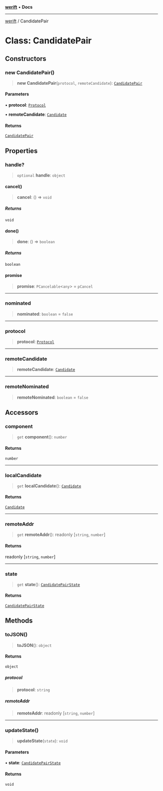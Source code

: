 [**werift**](../README.md) • **Docs**

***

[werift](../globals.md) / CandidatePair

# Class: CandidatePair

## Constructors

### new CandidatePair()

> **new CandidatePair**(`protocol`, `remoteCandidate`): [`CandidatePair`](CandidatePair.md)

#### Parameters

• **protocol**: [`Protocol`](../interfaces/Protocol.md)

• **remoteCandidate**: [`Candidate`](Candidate.md)

#### Returns

[`CandidatePair`](CandidatePair.md)

## Properties

### handle?

> `optional` **handle**: `object`

#### cancel()

> **cancel**: () => `void`

##### Returns

`void`

#### done()

> **done**: () => `boolean`

##### Returns

`boolean`

#### promise

> **promise**: `PCancelable`\<`any`\> = `pCancel`

***

### nominated

> **nominated**: `boolean` = `false`

***

### protocol

> **protocol**: [`Protocol`](../interfaces/Protocol.md)

***

### remoteCandidate

> **remoteCandidate**: [`Candidate`](Candidate.md)

***

### remoteNominated

> **remoteNominated**: `boolean` = `false`

## Accessors

### component

> `get` **component**(): `number`

#### Returns

`number`

***

### localCandidate

> `get` **localCandidate**(): [`Candidate`](Candidate.md)

#### Returns

[`Candidate`](Candidate.md)

***

### remoteAddr

> `get` **remoteAddr**(): readonly [`string`, `number`]

#### Returns

readonly [`string`, `number`]

***

### state

> `get` **state**(): [`CandidatePairState`](../enumerations/CandidatePairState.md)

#### Returns

[`CandidatePairState`](../enumerations/CandidatePairState.md)

## Methods

### toJSON()

> **toJSON**(): `object`

#### Returns

`object`

##### protocol

> **protocol**: `string`

##### remoteAddr

> **remoteAddr**: readonly [`string`, `number`]

***

### updateState()

> **updateState**(`state`): `void`

#### Parameters

• **state**: [`CandidatePairState`](../enumerations/CandidatePairState.md)

#### Returns

`void`
